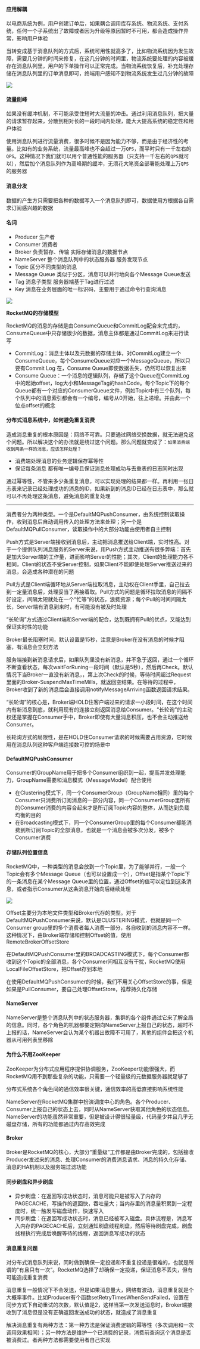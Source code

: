 #### 应用解耦

以电商系统为例，用户创建订单后，如果耦合调用库存系统、物流系统、支付系统，任何一个子系统出了故障或者因为升级等原因暂时不可用，都会造成操作异常，影响用户体验

当转变成基于消息队列的方式后，系统可用性就高多了，比如物流系统因为发生故障，需要几分钟的时间来修复，在这几分钟的时间里，物流系统要处理的内容被缓存在消息队列里，用户的下单操作可以正常完成。当物流系统恢复后，补充处理存储在消息队列里的订单消息即可，终端用户感知不到物流系统发生过几分钟的故障

![](D:\note\image\应用解耦.jpg)



#### 流量削峰

如果没有缓冲机制，不可能承受住短时大流量的冲击。通过利用消息队列，把大量的请求暂存起来，分散到相对长的一段时间内处理，能大大提高系统的稳定性和用户体验

使用消息队列进行流量消费，很多时候不是因为能力不够，而是由于经济性的考量。比如有的业务系统，流量最高峰也不会超过一万`QPS`，而平时只有一千左右的`QPS`。这种情况下我们就可以用个普通性能的服务器（只支持一千左右的`QPS`就可以），然后加个消息队列作为高峰期的缓冲，无须花大笔资金部署能处理上万`QPS`的服务器



#### 消息分发

数据的产生方只需要把各种的数据写入一个消息队列即可，数据使用方根据各自需求订阅感兴趣的数据



#### 名词

+ Producer	生产者
+ Consumer 消费者
+ Broker 负责暂存、传输                                  实际存储消息的数据节点
+ NameServer 整个消息队列中的状态服务器   服务发现节点   
+ Topic  区分不同类型的消息
+ Message Queue 类似于分区，消息可以并行地向各个Message Queue发送
+ Tag 消息子类型  服务器端基于Tag进行过滤
+ Key 消息在业务层面的唯一标识码，主要用于通过命令行查询消息

![](D:\note\image\RocketMQ各角色.jpg)



**RocketMQ的存储模型**

RocketMQ的消息的存储是由ConsumeQueue和CommitLog配合来完成的，ConsumeQueue中只存储很少的数据，消息主体都是通过CommitLog来进行读写

+ CommitLog：消息主体以及元数据的存储主体，对CommitLog建立一个ConsumeQueue，每个ConsumeQueue对应一个MessageQueue，所以只要有Commit Log 在，Consume Queue即使数据丢失，仍然可以恢复出来
+ Consume Queue：一个消息的逻辑队列，存储了这个Queue在CommitLog中的起始offset，log大小和MessageTag的hashCode。每个Topic下的每个Queue都有一个对应的ConsumerQueue文件，例如Topic中有三个队列，每个队列中的消息索引都会有一个编号，编号从0开始，往上递增。并由此一个位点offset的概念



#### 分布式消息系统中，如何避免重复消费

造成消息重复的根本原因是：网络不可靠。只要通过网络交换数据，就无法避免这个问题。所以解决这个的办法就是绕过这个问题。那么问题就变成了：`如果消费端收到两条一样的消息，应该怎样处理？`

+ 消费端处理消息的业务逻辑保存幂等性
+ 保证每条消息 都有唯一编号且保证消息处理成功与去重表的日志同时出现

通过幂等性，不管来多少条重复消息，可以实现处理的结果都一样。再利用一张日志表来记录已经处理成功的消息的ID，如果新到的消息ID已经在日志表中，那么就可以不再处理这条消息，避免消息的重复处理



----



消费者分为两种类型。一个是DefaultMQPushConsumer，由系统控制读取操作，收到消息后自动调用传入的处理方法来处理；另一个是DefaultMQPullConsumer，读取操作中的大部分功能由使用者自主控制



Push方式是Server端接收到消息后，主动把消息推送给Client端，实时性高。对于一个提供队列消息服务的Server来说，用Push方式主动推送有很多弊端：首先是加大Server端的工作量，进而影响Server的性能；其次，Client的处理能力各不相同，Client的状态不受Server控制，如果Client不能即使处理Server推送过来的消息，会造成各种潜在的问题



Pull方式是Client端循环地从Server端拉取消息，主动权在Client手里，自己拉去到一定量消息后，处理妥当了再接着取。Pull方式的问题是循环拉取消息的间隔不好设定，间隔太短就处在一个“忙等”的状态，浪费资源；每个Pull的时间间隔太长，Server端有消息到来时，有可能没有被及时处理



“长轮询”方式通过Client端和Server端的配合，达到既拥有Pull的优点，又能达到保证实时性的功能

Broker最长阻塞时间，默认设置是15秒，注意是Broker在没有消息的时候才阻塞，有消息会立刻方法

服务端接到新消息请求后，如果队列里没有新消息，并不急于返回，通过一个循环不断查看状态，每次waitForRuning一段时间（默认是5秒），然后再Check。默认情况下当Broker一直没有新消息，，第上次Check的时候，等待时间超过Request里面的Broker-SuspendMaxTimeMills，就返回空结果。在等待的过程中，Broker收到了新的消息后会直接调用notifyMessageArriving函数返回请求结果。

“长轮询”的核心是，Broker端HOLD住客户端过来的请求一小段时间，在这个时间内有新消息到底，就利用现有的连接立刻返回消息给Consumer。“长轮询”的主动权还是掌握在Consumer手中，Broker即使有大量消息积压，也不会主动推送给Consumer。

长轮询方式的局限性，是在HOLD住Consumer请求的时候需要占用资源，它时候用在消息队列这种客户端连接数可控的场景中





#### DefaultMQPushConsumer

Consumer的GroupName用于把多个Consumer组织到一起，提高并发处理能力，GroupName需要和消息模式（MessageModel）配合使用

+ 在Clustering模式下，同一个ConsumerGroup（GroupName相同）里的每个Consumer只消费所订阅消息的一部分内容，同一个ConsumerGroup里所有的Consumer消费的内容合起来才是所订阅Topic内容的整体，从而达到负载均衡的目的
+ 在Broadcasting模式下，同一个ConsumerGroup里的每个Consumer都能消费到所订阅Topic的全部消息，也就是一个消息会被多次分发，被多个Consumer消费





#### 存储队列位置信息

RocketMQ中，一种类型的消息会放到一个Topic里，为了能够并行，一般一个Topic会有多个Message Queue（也可以设置成一个），Offset是指某个Topic下的一条消息在某个Message Queue里的位置，通过Offset的值可以定位到这条消息，或者指示Consumer从这条消息开始向后继续处理



![](D:\note\image\OffsetStore.jpg)

Offset主要分为本地文件类型和Broker代存的类型。对于DefaultMQPushConsumer来说，默认是CLUSTERING模式，也就是同一个Consumer group里的多个消费者每人消费一部分，各自收到的消息内容不一样。这种情况下，由Broker端存储和控制Offset的值，使用RemoteBrokerOffsetStore

在DefaultMQPushConsumer里的BROADCASTING模式下，每个Consumer都收到这个Topic的全部消息，各个Consumer间相互没有干扰，RocketMQ使用LocalFileOffsetStore，把Offset存到本地

在使用DefaultMQPushConsumer的时候，我们不用关心OffsetStore的事，但是如果是PullConsumer，要自己处理OffsetStore，推荐持久化存储



#### NameServer

NameServer是整个消息队列中的状态服务器，集群的各个组件通过它来了解全局的信息。同时，各个角色的机器都要定期向NameServer上报自己的状态，超时不上报的话，NameServer会认为某个机器出故障不可用了，其他的组件会把这个机器从可用列表里移除



#### 为什么不用ZooKeeper

ZooKeeper为分布式应用程序提供协调服务，ZooKeeper功能很强大，而RocketMQ用不到那些复杂的功能，只需要一个轻量级的元数据服务器就足够了



分布式系统各个角色间的通信效率很关键，通信效率的高低直接影响系统性能



NameServer在RocketMQ集群中扮演调度中心的角色。各个Producer、Consumer上报自己的状态上去，同时从NameServer获取其他角色的状态信息。NameServer的功能虽然非常重要，但是被设计得很轻量级，代码量少并且几乎无磁盘存储，所有的功能都通过内存高效完成



#### Broker

Broker是RocketMQ的核心，大部分“重量级”工作都是由Broker完成的，包括接收Producer发过来的消息、处理Consumer的消费消息请求、消息的持久化存储、消息的HA机制以及服务端过滤功能



####  同步刷盘和异步刷盘

+ 异步刷盘：在返回写成功状态时，消息可能只是被写入了内存的PAGECACHE，写操作的返回快，吞吐量大；当内存里的消息量积累到一定程度时，统一触发写磁盘动作，快速写入
+ 同步刷盘：在返回写成功状态时，消息已经被写入磁盘。具体流程是，消息写入内存的PAGECACHE后，立刻通知刷盘线程刷盘，然后等待刷盘完成，刷盘线程执行完成后唤醒等待的线程，返回消息写成功的状态



#### 消息重复问题

对分布式消息队列来说，同时做到确保一定投递和不重复投递是很难的，也就是所谓的“有且只有一次”。RocketMQ选择了却确保一定投递，保证消息不丢失，但有可能造成重复消费

消息重复一般情况下不会发送，但是如果消息量大，网络有波动，消息重复就是个大概率事件。比如Producer有个函数setRetryTimesWhenSendFailed，设置在同步方式下自动重试的次数，默认值是2，这样当第一次发送消息时，Broker端接收到了消息但是没有正确返回发送成功的状态，就造成了消息重复

解决消息重复有两种方法：第一种方法是保证消费逻辑的幂等性（多次调用和一次调用效果相同）；另一种方法是维护一个已消费的记录，消费前查询这个消息是否被消费过。者两种方法都需要使用者自己实现